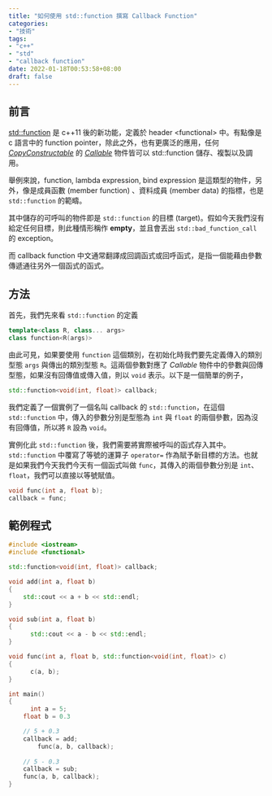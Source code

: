 ```yaml
---
title: "如何使用 std::function 撰寫 Callback Function"
categories:
- "技術"
tags:
- "c++"
- "std"
- "callback function"
date: 2022-01-18T00:53:58+08:00
draft: false
---
```


<!--more-->

## 前言

[std::function][1] 是 c++11 後的新功能，定義於 header \<functional> 中。有點像是 c 語言中的 function pointer，除此之外，也有更廣泛的應用，任何 [*CopyConstructable*][2] 的 [*Callable*][3] 物件皆可以 std::function 儲存、複製以及調用。

舉例來說，function, lambda expression, bind expression 是這類型的物件，另外，像是成員函數 (member function) 、資料成員 (member data) 的指標，也是 `std::function` 的範疇。

其中儲存的可呼叫的物件即是 `std::function` 的目標 (target)。假如今天我們沒有給定任何目標，則此種情形稱作 **empty**，並且會丟出 `std::bad_function_call` 的 exception。

而 callback function 中文通常翻譯成回調函式或回呼函式，是指一個能藉由參數傳遞通往另外一個函式的函式。



## 方法

首先，我們先來看 `std::function` 的定義

```c++
template<class R, class... args>
class function<R(args)>
```

由此可見，如果要使用 `function` 這個類別，在初始化時我們要先定義傳入的類別型態 `args` 與傳出的類別型態 `R`。這兩個參數對應了 *Callable* 物件中的參數與回傳型態，如果沒有回傳值或傳入值，則以 `void` 表示。以下是一個簡單的例子，

```c++
std::function<void(int, float)> callback;
```

我們定義了一個實例了一個名叫 callback 的 `std::function`，在這個 `std::function` 中，傳入的參數分別是型態為 `int` 與 `float` 的兩個參數，因為沒有回傳值，所以將 `R` 設為 `void`。

實例化此 `std::function` 後，我們需要將實際被呼叫的函式存入其中。`std::function` 中覆寫了等號的運算子 `operator=` 作為賦予新目標的方法。也就是如果我們今天我們今天有一個函式叫做 `func`，其傳入的兩個參數分別是 `int`、`float`，我們可以直接以等號賦值。

```c++
void func(int a, float b);
callback = func;
```



## 範例程式

```c++
#include <iostream>
#include <functional>

std::function<void(int, float)> callback;

void add(int a, float b)
{
  	std::cout << a + b << std::endl;
}

void sub(int a, float b)
{
	  std::cout << a - b << std::endl;
}

void func(int a, float b, std::function<void(int, float)> c)
{
	  c(a, b);
}

int main()
{
	  int a = 5;
  	float b = 0.3

    // 5 + 0.3
    callback = add;
 		func(a, b, callback);
  
    // 5 - 0.3
    callback = sub;
    func(a, b, callback);
}
```





## 

[1]: https://en.cppreference.com/w/cpp/utility/functional/function
[2]: https://en.cppreference.com/w/cpp/named_req/CopyConstructible
[3]: https://en.cppreference.com/w/cpp/named_req/Callable